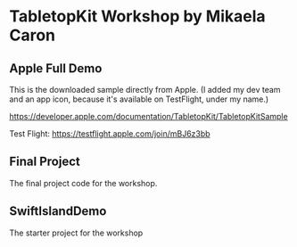 # TabletopKit Workshop by Mikaela Caron

## Apple Full Demo
This is the downloaded sample directly from Apple. (I added my dev team and an app icon, because it's available on TestFlight, under my name.)

https://developer.apple.com/documentation/TabletopKit/TabletopKitSample

Test Flight: https://testflight.apple.com/join/mBJ6z3bb

## Final Project
The final project code for the workshop.

## SwiftIslandDemo
The starter project for the workshop
